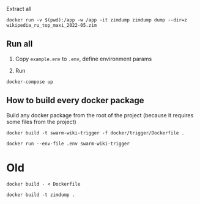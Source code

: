 Extract all

```
docker run -v $(pwd):/app -w /app -it zimdump zimdump dump --dir=z wikipedia_ru_top_maxi_2022-05.zim
```

## Run all

1) Copy `example.env` to `.env`, define environment params

2) Run 

`docker-compose up`

## How to build every docker package

Build any docker package from the root of the project (because it requires some files from the project)

`docker build -t swarm-wiki-trigger -f docker/trigger/Dockerfile . `

`docker run --env-file .env swarm-wiki-trigger`

# Old

`docker build - < Dockerfile`

`docker build -t zimdump .`

